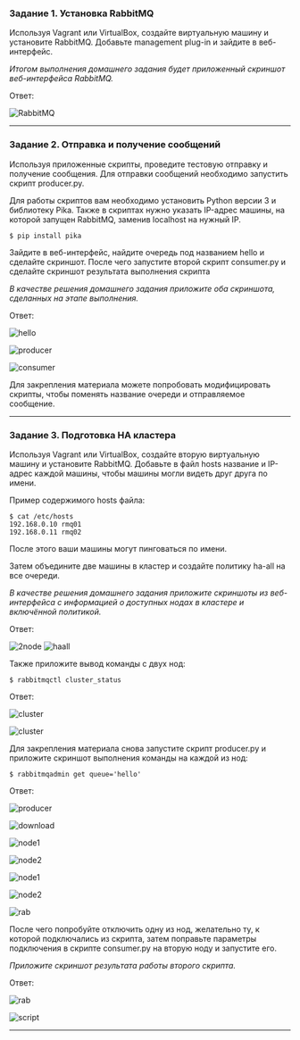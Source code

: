 ### Задание 1. Установка RabbitMQ

Используя Vagrant или VirtualBox, создайте виртуальную машину и установите RabbitMQ.
Добавьте management plug-in и зайдите в веб-интерфейс.

*Итогом выполнения домашнего задания будет приложенный скриншот веб-интерфейса RabbitMQ.*

Ответ:


![RabbitMQ](https://github.com/VovanBanks/homeworks-sdb/blob/main/HW11-4/img/HW%2011-4%20(1).PNG)

---

### Задание 2. Отправка и получение сообщений

Используя приложенные скрипты, проведите тестовую отправку и получение сообщения.
Для отправки сообщений необходимо запустить скрипт producer.py.

Для работы скриптов вам необходимо установить Python версии 3 и библиотеку Pika.
Также в скриптах нужно указать IP-адрес машины, на которой запущен RabbitMQ, заменив localhost на нужный IP.

```shell script
$ pip install pika
```

Зайдите в веб-интерфейс, найдите очередь под названием hello и сделайте скриншот.
После чего запустите второй скрипт consumer.py и сделайте скриншот результата выполнения скрипта

*В качестве решения домашнего задания приложите оба скриншота, сделанных на этапе выполнения.*

Ответ:

![hello](https://github.com/VovanBanks/homeworks-sdb/blob/main/HW11-4/img/HW%2011-4%20(2).PNG)

![producer](https://github.com/VovanBanks/homeworks-sdb/blob/main/HW11-4/img/HW%2011-4%20(3).PNG)

![consumer](https://github.com/VovanBanks/homeworks-sdb/blob/main/HW11-4/img/HW%2011-4%20(4).PNG)


Для закрепления материала можете попробовать модифицировать скрипты, чтобы поменять название очереди и отправляемое сообщение.

---

### Задание 3. Подготовка HA кластера

Используя Vagrant или VirtualBox, создайте вторую виртуальную машину и установите RabbitMQ.
Добавьте в файл hosts название и IP-адрес каждой машины, чтобы машины могли видеть друг друга по имени.

Пример содержимого hosts файла:
```shell script
$ cat /etc/hosts
192.168.0.10 rmq01
192.168.0.11 rmq02
```
После этого ваши машины могут пинговаться по имени.

Затем объедините две машины в кластер и создайте политику ha-all на все очереди.

*В качестве решения домашнего задания приложите скриншоты из веб-интерфейса с информацией о доступных нодах в кластере и включённой политикой.*

Ответ:

![2node](https://github.com/VovanBanks/homeworks-sdb/blob/main/HW11-4/img/HW%2011-4%20(5).PNG)
![haall](https://github.com/VovanBanks/homeworks-sdb/blob/main/HW11-4/img/HW%2011-4%20(6).PNG)

Также приложите вывод команды с двух нод:

```shell script
$ rabbitmqctl cluster_status
```

Ответ:

![cluster](https://github.com/VovanBanks/homeworks-sdb/blob/main/HW11-4/img/HW%2011-4%20(7).PNG)

![cluster](https://github.com/VovanBanks/homeworks-sdb/blob/main/HW11-4/img/HW%2011-4%20(8).PNG)

Для закрепления материала снова запустите скрипт producer.py и приложите скриншот выполнения команды на каждой из нод:

```shell script
$ rabbitmqadmin get queue='hello'
```

Ответ:

![producer](https://github.com/VovanBanks/homeworks-sdb/blob/main/HW11-4/img/HW%2011-4%20(9).PNG)

![download](https://github.com/VovanBanks/homeworks-sdb/blob/main/HW11-4/img/HW%2011-4%20(10).PNG)

![node1](https://github.com/VovanBanks/homeworks-sdb/blob/main/HW11-4/img/HW%2011-4%20(11).PNG)

![node2](https://github.com/VovanBanks/homeworks-sdb/blob/main/HW11-4/img/HW%2011-4%20(12).PNG)

![node1](https://github.com/VovanBanks/homeworks-sdb/blob/main/HW11-4/img/HW%2011-4%20(13).PNG)

![node2](https://github.com/VovanBanks/homeworks-sdb/blob/main/HW11-4/img/HW%2011-4%20(14).PNG)

![rab](https://github.com/VovanBanks/homeworks-sdb/blob/main/HW11-4/img/HW%2011-4%20(15).PNG)

После чего попробуйте отключить одну из нод, желательно ту, к которой подключались из скрипта, затем поправьте параметры подключения в скрипте consumer.py на вторую ноду и запустите его.

*Приложите скриншот результата работы второго скрипта.*

Ответ:

![rab](https://github.com/VovanBanks/homeworks-sdb/blob/main/HW11-4/img/HW%2011-4%20(17).PNG)

![script](https://github.com/VovanBanks/homeworks-sdb/blob/main/HW11-4/img/HW%2011-4%20(16).PNG)

---

